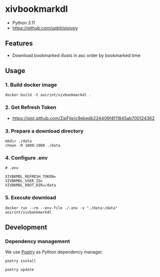 # xivbookmarkdl

- Python 3.11
- <https://github.com/upbit/pixivpy>


## Features

- Download bookmarked illusts in asc order by bookmarked time


## Usage

### 1. Build docker image

```shell
docker build -t aoirint/xivbookmarkdl .
```

### 2. Get Refresh Token

- <https://gist.github.com/ZipFile/c9ebedb224406f4f11845ab700124362>

### 3. Prepare a download directory

```shell
mkdir ./data
chown -R 1000:1000 ./data
```

### 4. Configure .env

```env
# .env

XIVBKMDL_REFRESH_TOKEN=
XIVBKMDL_USER_ID=
XIVBKMDL_ROOT_DIR=/data
```

### 5. Execute download

```shell
docker run --rm --env-file ./.env -v "./data:/data" aoirint/xivbookmarkdl
```


## Development

### Dependency management

We use [Poetry](https://python-poetry.org/docs/#installation) as Python dependency manager.

```shell
poetry install

poetry update
```
